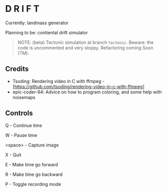 # D R I F T
Currently: landmass generator

Planning to be: contiental drift simulator

> NOTE: (beta) Tectonic simulation at branch `tectonic`. Beware: the code is uncommented and very sloppy. Refactoring coming Soon (TM).

## Credits
- Tsoding: Rendering video in C with ffmpeg - [https://github.com/tsoding/rendering-video-in-c-with-ffmpeg]
- epic-coder-64: Advice on how to program coloring, and some help with noisemaps

## Controls

Q - Continue time

W - Pause time

\<space\> - Capture image

X - Quit

E - Make time go forward

R - Make time go backward

P - Toggle recording mode
